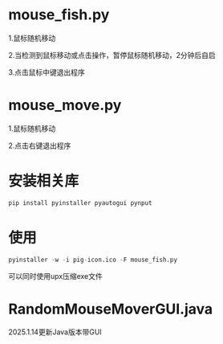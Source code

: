 # mouse_fish.py

1.鼠标随机移动

2.当检测到鼠标移动或点击操作，暂停鼠标随机移动，2分钟后自启

3.点击鼠标中键退出程序

# mouse_move.py

1.鼠标随机移动

2.点击右键退出程序

# 安装相关库

```python
pip install pyinstaller pyautogui pynput
```

# 使用

```python
pyinstaller -w -i pig-icon.ico -F mouse_fish.py
```

可以同时使用upx压缩exe文件




# RandomMouseMoverGUI.java

2025.1.14更新Java版本带GUI
